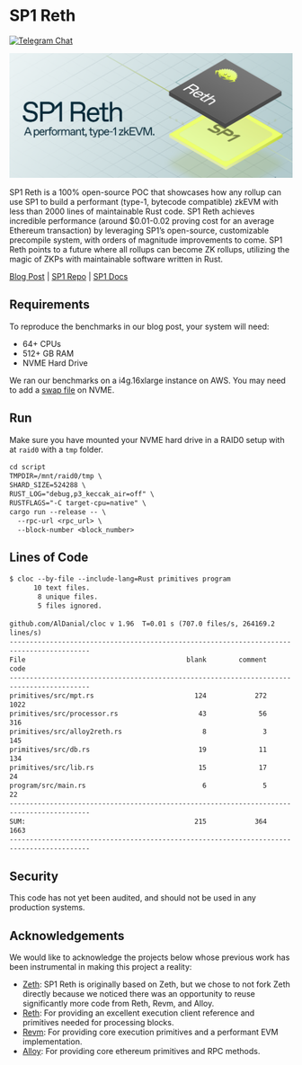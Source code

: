 # SP1 Reth

[![Telegram Chat][tg-badge]][tg-url]

[tg-badge]: https://img.shields.io/endpoint?color=neon&logo=telegram&label=chat&url=https://tg.sumanjay.workers.dev/succinct_sp1
[tg-url]: https://t.me/succinct_sp1

![](./assets/sp1-reth.png)

SP1 Reth is a 100% open-source POC that showcases how any rollup can use SP1 to build a performant (type-1, bytecode compatible) zkEVM with less than 2000 lines of maintainable Rust code. SP1 Reth achieves incredible performance (around $0.01-0.02 proving cost for an average Ethereum transaction)  by leveraging SP1’s open-source, customizable precompile system, with orders of magnitude improvements to come. SP1 Reth points to a future where all rollups can become ZK rollups, utilizing the magic of ZKPs with maintainable software written in Rust.

[Blog Post](https://blog.succinct.xyz/sp1-reth) | [SP1 Repo](https://github.com/succinctlabs/sp1) | [SP1 Docs](https://succinctlabs.github.io/sp1/)

## Requirements

To reproduce the benchmarks in our blog post, your system will need:

- 64+ CPUs
- 512+ GB RAM
- NVME Hard Drive

We ran our benchmarks on a i4g.16xlarge instance on AWS. You may need to add a [swap file](https://phoenixnap.com/kb/linux-swap-file) on NVME.

## Run

Make sure you have mounted your NVME hard drive in a RAID0 setup with at `raid0` with a `tmp` folder.

```
cd script
TMPDIR=/mnt/raid0/tmp \
SHARD_SIZE=524288 \
RUST_LOG="debug,p3_keccak_air=off" \
RUSTFLAGS="-C target-cpu=native" \
cargo run --release -- \
  --rpc-url <rpc_url> \
  --block-number <block_number>
```

## Lines of Code

```
$ cloc --by-file --include-lang=Rust primitives program   
      10 text files.
       8 unique files.
       5 files ignored.

github.com/AlDanial/cloc v 1.96  T=0.01 s (707.0 files/s, 264169.2 lines/s)
------------------------------------------------------------------------------------------
File                                        blank        comment           code
------------------------------------------------------------------------------------------
primitives/src/mpt.rs                         124            272           1022
primitives/src/processor.rs                    43             56            316
primitives/src/alloy2reth.rs                    8              3            145
primitives/src/db.rs                           19             11            134
primitives/src/lib.rs                          15             17             24
program/src/main.rs                             6              5             22
------------------------------------------------------------------------------------------
SUM:                                          215            364           1663
------------------------------------------------------------------------------------------
```

## Security

This code has not yet been audited, and should not be used in any production systems.

## Acknowledgements

We would like to acknowledge the projects below whose previous work has been instrumental in making this project a reality:

- [Zeth](https://github.com/risc0/zeth): SP1 Reth is originally based on Zeth, but we chose to not fork Zeth directly because we noticed there was an opportunity to reuse significantly more code from Reth, Revm, and Alloy.
- [Reth](https://github.com/paradigmxyz/reth): For providing an excellent execution client reference and primitives needed for processing blocks.
- [Revm](https://github.com/bluealloy/revm): For providing core execution primitives and a performant EVM implementation.
- [Alloy](https://github.com/alloy-rs/alloy): For providing core ethereum primitives and RPC methods.